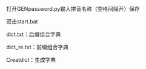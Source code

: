 打开GENpassword.py输入拼音名称（空格间隔开）保存


双击start.bat




dict.txt：后缀组合字典


dict_re.txt：前缀组合字典


Creatdict：生成字典
